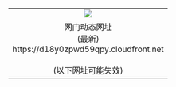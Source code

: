 ﻿<table>
  <tr></tr>
  <tr><td colspan=2 align=center><img src="https://d18y0zpwd59qpy.cloudfront.net/Up/oGate.jpg" /></td></tr>
  <tr><td colspan=2 align=center>网门动态网址<br/>(最新)
<br>https://d18y0zpwd59qpy.cloudfront.net
<br/><br/>(以下网址可能失效)
    </td>
  </tr>
</table>

